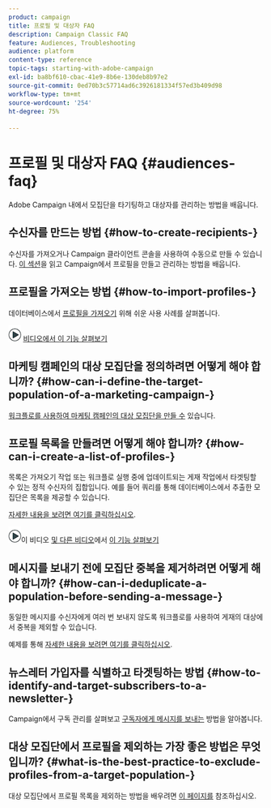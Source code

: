 ```yaml
---
product: campaign
title: 프로필 및 대상자 FAQ
description: Campaign Classic FAQ
feature: Audiences, Troubleshooting
audience: platform
content-type: reference
topic-tags: starting-with-adobe-campaign
exl-id: ba8bf610-cbac-41e9-8b6e-130deb8b97e2
source-git-commit: 0ed70b3c57714ad6c3926181334f57ed3b409d98
workflow-type: tm+mt
source-wordcount: '254'
ht-degree: 75%

---
```


# 프로필 및 대상자 FAQ {#audiences-faq}



Adobe Campaign 내에서 모집단을 타기팅하고 대상자를 관리하는 방법을 배웁니다.

## 수신자를 만드는 방법 {#how-to-create-recipients-}

수신자를 가져오거나 Campaign 클라이언트 콘솔을 사용하여 수동으로 만들 수 있습니다. [이 섹션](../../platform/using/about-profiles.md)을 읽고 Campaign에서 프로필을 만들고 관리하는 방법을 배웁니다.

## 프로필을 가져오는 방법 {#how-to-import-profiles-}

데이터베이스에서 [프로필을 가져오기](../../platform/using/import-operations-samples.md) 위해 쉬운 사용 사례를 살펴봅니다.

![](assets/do-not-localize/how-to-video.png) [비디오에서 이 기능 살펴보기](https://experienceleague.adobe.com/docs/campaign-classic-learn/tutorials/profile-management/importing-profiles.html)

## 마케팅 캠페인의 대상 모집단을 정의하려면 어떻게 해야 합니까? {#how-can-i-define-the-target-population-of-a-marketing-campaign-}

[워크플로를 사용하여 마케팅 캠페인의 대상 모집단을 만들 수](../../campaign/using/marketing-campaign-deliveries.md#building-the-main-target-in-a-workflow) 있습니다.


## 프로필 목록을 만들려면 어떻게 해야 합니까? {#how-can-i-create-a-list-of-profiles-}

목록은 가져오기 작업 또는 워크플로 실행 중에 업데이트되는 게재 작업에서 타겟팅할 수 있는 정적 수신자의 집합입니다. 예를 들어 쿼리를 통해 데이터베이스에서 추출한 모집단은 목록을 제공할 수 있습니다.

[자세한 내용을 보려면 여기를 클릭하십시오](../../platform/using/creating-and-managing-lists.md#creating-a-profile-list-from-a-group).

![](assets/do-not-localize/how-to-video.png)이 비디오 [및 다른 비디오](https://experienceleague.adobe.com/docs/campaign-classic-learn/tutorials/profile-management/creating-a-list-of-recipients-with-a-workflow.html)에서 [이 기능 살펴보기](https://experienceleague.adobe.com/docs/campaign-classic-learn/tutorials/profile-management/creating-a-list-of-recipients.html)

## 메시지를 보내기 전에 모집단 중복을 제거하려면 어떻게 해야 합니까? {#how-can-i-deduplicate-a-population-before-sending-a-message-}

동일한 메시지를 수신자에게 여러 번 보내지 않도록 워크플로를 사용하여 게재의 대상에서 중복을 제외할 수 있습니다.

예제를 통해 [자세한 내용을 보려면 여기를 클릭하십시오](../../workflow/using/deduplication.md#example--identify-the-duplicates-before-a-delivery).

## 뉴스레터 가입자를 식별하고 타겟팅하는 방법 {#how-to-identify-and-target-subscribers-to-a-newsletter-}

Campaign에서 구독 관리를 살펴보고 [구독자에게 메시지를 보내는](../../delivery/using/managing-subscriptions.md) 방법을 알아봅니다.

## 대상 모집단에서 프로필을 제외하는 가장 좋은 방법은 무엇입니까? {#what-is-the-best-practice-to-exclude-profiles-from-a-target-population-}

대상 모집단에서 프로필 목록을 제외하는 방법을 배우려면 [이 페이지를](../../workflow/using/read-list.md) 참조하십시오.
